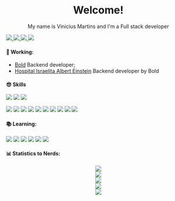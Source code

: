 <h1 align="center">
Welcome!
</h1>



<p align="center">
My name is Vinicius Martins and I'm a Full stack developer<br/>
</p>

<a href="mailto:viniciusmartins1@gmail.com" alt="Gmail">
  <img src="https://img.shields.io/badge/mail.viniciusmartins1@gmail.com-F74141?style=for-the-badge&logoColor=white&logo=gmail&link=mailto:mail.viniciusmartins1@gmail.com"/>
</a>
<a href="https://www.linkedin.com/in/vinicius-martins-0401381a0/">
  <img src="https://img.shields.io/badge/Vinicius%20Martins-0e76a8?style=for-the-badge&logo=Linkedin&link=https://www.linkedin.com/in/vinicius-martins-0401381a0/"/>
</a>
<a href="https://www.instagram.com/is.not.defined/">
  <img src="https://img.shields.io/badge/Is not defined-%23E4405F.svg?style=for-the-badge&logo=Instagram&logoColor=white&link=https://www.instagram.com/is.not.defined/"/>
</a>
<a href="https://api.whatsapp.com/send?phone=5511993412275&text=Ol%C3%A1%20Vini%2C%20vi%20seu%20Github%20e%20achei%20muito%20legal%2C%20vamos%20compartilhar%20conhecimentos%3F%F0%9F%98%80">
  <img src="https://img.shields.io/badge/Vinicius%20Martins-25D366?style=for-the-badge&logo=whatsapp&logoColor=white&link=https://api.whatsapp.com/send?phone=5511993412275&text=Ol%C3%A1%20Vini%2C%20vi%20seu%20Github%20e%20achei%20muito%20legal%2C%20vamos%20compartilhar%20conhecimentos%3F%F0%9F%98%80"/>
</a>

#### 🚀 Working:
- [Bold](https://boldbr.com/) Backend developer;
- [Hospital Israelita Albert Einstein](https://www.einstein.br/Pages/Home.aspx) Backend developer by Bold

#### 😎 Skills
![](https://img.shields.io/badge/HTML5-E96228?style=flat&logo=HTML5&logoColor=white)
![](https://img.shields.io/badge/CSS3-2862E9?style=flat&logo=CSS3&logoColor=white)
![](https://img.shields.io/badge/JavaScript-968220?style=flat&logo=JavaScript&logoColor=white)


![](https://img.shields.io/badge/Node.js-6DA55F?style=flat&logo=node.js&logoColor=white)
![](https://img.shields.io/badge/Nestjs-%23E0234E.svg?flat&logo=nestjs&logoColor=white)
![](https://img.shields.io/badge/React-%2320232a.svg?style=flat&logo=react&logoColor=%2361DAFB)
![](https://img.shields.io/badge/Typescript-%23007ACC.svg?style=flat&logo=typescript&logoColor=white)
![](https://img.shields.io/badge/Mysql-2b87b5.svg?style=flat&logo=mysql&logoColor=white)
![](https://img.shields.io/badge/MongoDB-%234ea94b.svg?style=flat&logo=mongodb&logoColor=white)
![](https://img.shields.io/badge/Docker-%230db7ed.svg?style=flat&logo=docker&logoColor=white)
![](https://img.shields.io/badge/-Swagger-%23Clojure?style=flat&logo=swagger&logoColor=white)
![](https://img.shields.io/badge/-GraphQL-E10098?style=flat&logo=graphql&logoColor=white)
![](https://img.shields.io/badge/Prisma-3982CE?flat&logo=Prisma&logoColor=white)

#### 📚 Learning:
![](https://img.shields.io/badge/Ruby-9B111E?style=flat&logo=ruby&logoColor=white)
![](https://img.shields.io/badge/Elixir-fff?&style=flat&logo=elixir&logoColor=4a3560)
![](https://img.shields.io/badge/Rust-%23000000.svg?style=flat&logo=rust&logoColor=white)
![](https://img.shields.io/badge/Redis-%23DD0031.svg?flat&logo=redis&logoColor=white)
![](https://img.shields.io/badge/Flutter-%2302569B.svg?style=flat&logo=Flutter&logoColor=white)
![](https://img.shields.io/badge/Apache%20Kafka-000?style=flat&logo=apachekafka)



#### 📊 Statistics to Nerds:
<p align="center">
  <img src="https://profile-counter.glitch.me/viniciusll/count.svg"><br />
  <img src="https://github-readme-stats.vercel.app/api?username=viniciusll&show_icons=true&theme=radical&count_private=true"><br/>
  <img src="https://github-readme-streak-stats.herokuapp.com/?user=viniciusll&theme=radical&hide_border=true"><br/>
  <img src="https://github-readme-stats.vercel.app/api/top-langs/?username=viniciusll&theme=radical&count_private=true&langs_count=8"><br/>
  <img src="https://github-profile-trophy.vercel.app/?username=viniciusll&theme=radical&margin-w=9&hide_border=true&count_private=true"><br/>
</p>

